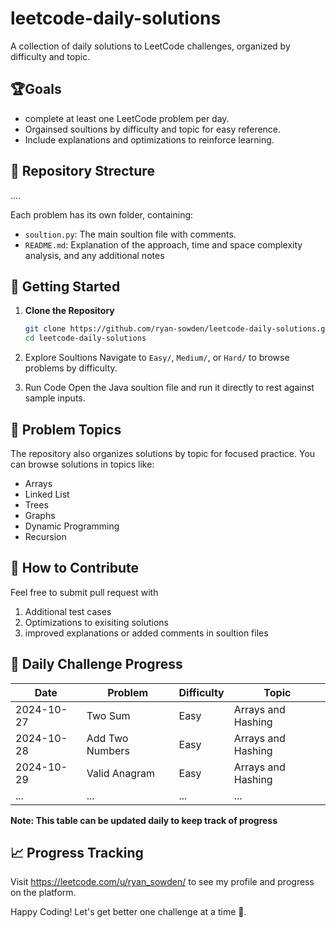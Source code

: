 # leetcode-daily-solutions
A collection of daily solutions to LeetCode challenges, organized by difficulty and topic. 

## 🏆Goals
- complete at least one LeetCode problem per day.
- Orgainsed soultions by difficulty and topic for easy reference.
- Include explanations and optimizations to reinforce learning.

## 📁 Repository Strecture
....

Each problem has its own folder, containing:
- `soultion.py`: The main soultion file with comments.
- `README.md`: Explanation of the approach, time and space complexity analysis, and any additional notes

## 🚀 Getting Started

1. **Clone the Repository**
   ```bash
   git clone https://github.com/ryan-sowden/leetcode-daily-solutions.git
   cd leetcode-daily-solutions

2. Explore Soultions
   Navigate to `Easy/`, `Medium/`, or `Hard/` to browse problems by difficulty.

3. Run Code
   Open the Java soultion file and run it directly to rest against sample inputs.
## 📝 Problem Topics
The repository also organizes solutions by topic for focused practice. You can browse solutions in topics like:
  - Arrays
  - Linked List
  - Trees
  - Graphs
  - Dynamic Programming
  - Recursion

## 🧠 How to Contribute
Feel free to submit pull request with 
  1. Additional test cases
  2. Optimizations to exisiting solutions
  3. improved explanations or added comments in soultion files

## 📌 Daily Challenge Progress
Date | Problem | Difficulty | Topic 
--- | --- | --- | --- 
2024-10-27 | Two Sum | Easy | Arrays and Hashing 
2024-10-28 | Add Two Numbers | Easy | Arrays and Hashing 
2024-10-29 | Valid Anagram | Easy | Arrays and Hashing 
... | ... | ... | ...

**Note: This table can be updated daily to keep track of progress**

## 📈 Progress Tracking 
Visit https://leetcode.com/u/ryan_sowden/ to see my profile and progress on the platform.

Happy Coding! Let's get better one challenge at a time 💪.
  
